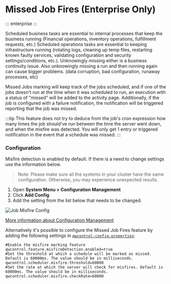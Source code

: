 # Missed Job Fires (Enterprise Only)
::: enterprise
:::

Scheduled business tasks are essential to internal processes that keep the business running (Financial operations, inventory operations, fulfillment requests, etc.) Scheduled operations tasks are essential to keeping infrastructure running (rotating logs, cleaning up temp files, restarting known faulty services, validating configuration and security settings/conditions, etc.). Unknowingly missing either is a business continuity issue. Also unknowingly missing a run and then running again can cause bigger problems. (data corruption, bad configuration, runaway processes, etc)

Missed Jobs marking will keep track of the jobs scheduled, and if one of the jobs doesn't run at the time when it was scheduled
to run, an execution with a status of "missed" will be added to the activity page. Additionally, if the job is configured with a failure notification, the notification
will be triggered reporting that the job was missed.

:::tip
This feature does not try to deduce from the job's cron expression how many times the job should've run between the time the server went down, and when the misfire was detected.
You will only get 1 entry or triggered notification in the event that a schedule was missed.
:::

### Configuration

Misfire detection is enabled by default.  If there is a need to change settings use the information below.

> Note: Please make sure all the systems in your cluster have the same configuration. Otherwise, you may experience unexpected results.

1. Open **System Menu > Configuration Management**
1. Click **Add Config**
1. Add the setting from the list below that needs to be changed.

![Job Misfire Config](@assets/img/misfire-config-mgmt.png)

[More information about Configuration Management](/manual/configuration-mgmt/configmgmt.md)

Alternatively it's possible to configure the Missed Job Fires feature by adding the following settings in [`qwcontrol-config.properties`](/administration/configuration/config-file-reference.html#qwcontrol-config-properties):

```properties
#Enable the misfire marking feature
qwcontrol.feature.misfireDetection.enabled=true
#Set the threshold at which a schedule will be marked as missed. Default is 60000ms. The value should be in milliseconds.
qwcontrol.scheduler.misfire.threshold=60000
#Set the rate at which the server will check for misfires. Default is 60000ms. The value should be in milliseconds.
qwcontrol.scheduler.misfire.checkRate=60000
```
